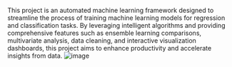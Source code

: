 This project is an automated machine learning framework designed to streamline the process of training machine learning models for regression and classification tasks. By leveraging intelligent algorithms and providing comprehensive features such as ensemble learning comparisons, multivariate analysis, data cleaning, and interactive visualization dashboards, this project aims to enhance productivity and accelerate insights from data.
![image](https://github.com/user-attachments/assets/e4a4a12d-1dd2-404d-adf3-d06ec975cada)
